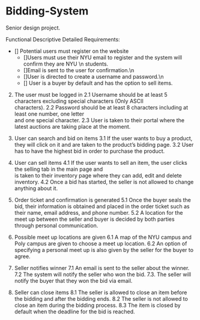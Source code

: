 Bidding-System
==============
Senior design project.

Functional Descriptive Detailed Requirements:

- [] Potential users must register on the website 
	- []Users must use their NYU email to register and the system will confirm they are NYU  \n
       students.
	- []Email is sent to the user for confirmation.\n
	- []User is directed to create a username and password.\n
	- [] User is a buyer by default and has the option to sell items.

2. The user must be logged in
2.1 Username should be at least 5 characters excluding special characters (Only ASCII     
       characters).
2.2 Password should be at least 8 characters including at least one number, one letter   
       and one special character.
2.3 User is taken to their portal where the latest auctions are taking place at the 
       moment.

3. User can search and bid on items
3.1 If the user wants to buy a product, they will click on it and are taken to the product’s 
      bidding page.
	3.2 User has to have the highest bid in order to purchase the product.

4. User can sell items
4.1 If the user wants to sell an item, the user clicks the selling tab in the main page and  
       is taken to their inventory page where they can add, edit and delete inventory.
4.2 Once a bid has started, the seller is not allowed to change anything about it.

5. Order ticket and confirmation is generated
5.1 Once the buyer seals the bid, their information is obtained and placed in the order 
       ticket such as their name, email address, and phone number.
5.2 A location for the meet up between the seller and buyer is decided by both parties  
       through personal communication.

6. Possible meet up locations are given 
6.1 A map of the NYU campus and Poly campus are given to choose a meet up location.
6.2 An option of specifying a personal meet up is also given by the seller for the buyer to  
      agree.

7. Seller notifies winner 
7.1  An email is sent to the seller about the winner.
7.2 The system will notify the seller who won the bid.
7.3. The seller will notify the buyer that they won the bid via email.

8. Seller can close items 
8.1 The seller is allowed to close an item before the bidding and after the bidding ends.
8.2 The seller is not allowed to close an item during the bidding process.
8.3 The item is closed by default when the deadline for the bid is reached.
